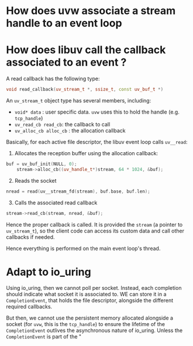 
# How does uvw associate a stream handle to an event loop

# How does libuv call the callback associated to an event ?

A read callback has the following type:
```cpp
void read_callback(uv_stream_t *, ssize_t, const uv_buf_t *)
```
An `uv_stream_t` object type has several members, including:
* `void* data` : user specific data. `uvw` uses this to hold the handle (e.g. `tcp_handle`)
* `uv_read_cb read_cb`: the callback to call
* `uv_alloc_cb alloc_cb` : the allocation callback

Basically, for each active file descriptor, the libuv event loop calls `uv__read`:
1. Allocates the reception buffer using the allocation callback:
```cpp
buf = uv_buf_init(NULL, 0);
    stream->alloc_cb((uv_handle_t*)stream, 64 * 1024, &buf);
```
2. Reads the socket
```cpp
nread = read(uv__stream_fd(stream), buf.base, buf.len);
```
3. Calls the associated read callback
```cpp
stream->read_cb(stream, nread, &buf);
```

Hence the proper callback is called. It is provided the `stream` (a pointer to `uv_stream_t`), so the client code can access its custom data and call other callbacks if needed.  

Hence everything is performed on the main event loop's thread.

# Adapt to io_uring

Using io_uring, then we cannot poll per socket. Instead, each completion should indicate what socket it is associated to. WE can store it in a `CompletionEvent`, that holds the file descriptor, alongside the different required callbacks. 

But then, we cannot use the persistent memory allocated alongside a socket (for `uvw`, this is the `tcp_handle`) to ensure the lifetime of the `CompletionEvent` outlives the asynchronous nature of io_uring. Unless the `CompletionEvent` is part of the " 